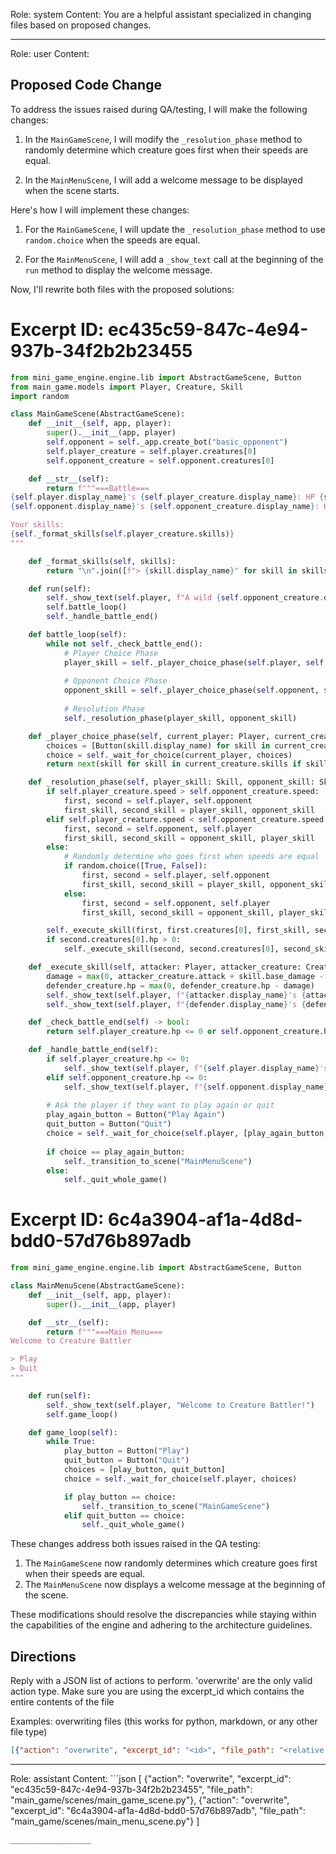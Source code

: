 Role: system
Content: You are a helpful assistant specialized in changing files based on proposed changes.
__________________
Role: user
Content: 
## Proposed Code Change
To address the issues raised during QA/testing, I will make the following changes:

1. In the `MainGameScene`, I will modify the `_resolution_phase` method to randomly determine which creature goes first when their speeds are equal.

2. In the `MainMenuScene`, I will add a welcome message to be displayed when the scene starts.

Here's how I will implement these changes:

1. For the `MainGameScene`, I will update the `_resolution_phase` method to use `random.choice` when the speeds are equal.

2. For the `MainMenuScene`, I will add a `_show_text` call at the beginning of the `run` method to display the welcome message.

Now, I'll rewrite both files with the proposed solutions:

# Excerpt ID: ec435c59-847c-4e94-937b-34f2b2b23455
```python main_game/scenes/main_game_scene.py
from mini_game_engine.engine.lib import AbstractGameScene, Button
from main_game.models import Player, Creature, Skill
import random

class MainGameScene(AbstractGameScene):
    def __init__(self, app, player):
        super().__init__(app, player)
        self.opponent = self._app.create_bot("basic_opponent")
        self.player_creature = self.player.creatures[0]
        self.opponent_creature = self.opponent.creatures[0]

    def __str__(self):
        return f"""===Battle===
{self.player.display_name}'s {self.player_creature.display_name}: HP {self.player_creature.hp}/{self.player_creature.max_hp}
{self.opponent.display_name}'s {self.opponent_creature.display_name}: HP {self.opponent_creature.hp}/{self.opponent_creature.max_hp}

Your skills:
{self._format_skills(self.player_creature.skills)}
"""

    def _format_skills(self, skills):
        return "\n".join([f"> {skill.display_name}" for skill in skills])

    def run(self):
        self._show_text(self.player, f"A wild {self.opponent_creature.display_name} appears!")
        self.battle_loop()
        self._handle_battle_end()

    def battle_loop(self):
        while not self._check_battle_end():
            # Player Choice Phase
            player_skill = self._player_choice_phase(self.player, self.player_creature)
            
            # Opponent Choice Phase
            opponent_skill = self._player_choice_phase(self.opponent, self.opponent_creature)
            
            # Resolution Phase
            self._resolution_phase(player_skill, opponent_skill)

    def _player_choice_phase(self, current_player: Player, current_creature: Creature) -> Skill:
        choices = [Button(skill.display_name) for skill in current_creature.skills]
        choice = self._wait_for_choice(current_player, choices)
        return next(skill for skill in current_creature.skills if skill.display_name == choice.display_name)

    def _resolution_phase(self, player_skill: Skill, opponent_skill: Skill):
        if self.player_creature.speed > self.opponent_creature.speed:
            first, second = self.player, self.opponent
            first_skill, second_skill = player_skill, opponent_skill
        elif self.player_creature.speed < self.opponent_creature.speed:
            first, second = self.opponent, self.player
            first_skill, second_skill = opponent_skill, player_skill
        else:
            # Randomly determine who goes first when speeds are equal
            if random.choice([True, False]):
                first, second = self.player, self.opponent
                first_skill, second_skill = player_skill, opponent_skill
            else:
                first, second = self.opponent, self.player
                first_skill, second_skill = opponent_skill, player_skill

        self._execute_skill(first, first.creatures[0], first_skill, second, second.creatures[0])
        if second.creatures[0].hp > 0:
            self._execute_skill(second, second.creatures[0], second_skill, first, first.creatures[0])

    def _execute_skill(self, attacker: Player, attacker_creature: Creature, skill: Skill, defender: Player, defender_creature: Creature):
        damage = max(0, attacker_creature.attack + skill.base_damage - defender_creature.defense)
        defender_creature.hp = max(0, defender_creature.hp - damage)
        self._show_text(self.player, f"{attacker.display_name}'s {attacker_creature.display_name} uses {skill.display_name}!")
        self._show_text(self.player, f"{defender.display_name}'s {defender_creature.display_name} takes {damage} damage!")

    def _check_battle_end(self) -> bool:
        return self.player_creature.hp <= 0 or self.opponent_creature.hp <= 0

    def _handle_battle_end(self):
        if self.player_creature.hp <= 0:
            self._show_text(self.player, f"{self.player.display_name}'s {self.player_creature.display_name} fainted! You lose!")
        elif self.opponent_creature.hp <= 0:
            self._show_text(self.player, f"{self.opponent.display_name}'s {self.opponent_creature.display_name} fainted! You win!")
        
        # Ask the player if they want to play again or quit
        play_again_button = Button("Play Again")
        quit_button = Button("Quit")
        choice = self._wait_for_choice(self.player, [play_again_button, quit_button])
        
        if choice == play_again_button:
            self._transition_to_scene("MainMenuScene")
        else:
            self._quit_whole_game()
```

# Excerpt ID: 6c4a3904-af1a-4d8d-bdd0-57d76b897adb
```python main_game/scenes/main_menu_scene.py
from mini_game_engine.engine.lib import AbstractGameScene, Button

class MainMenuScene(AbstractGameScene):
    def __init__(self, app, player):
        super().__init__(app, player)

    def __str__(self):
        return f"""===Main Menu===
Welcome to Creature Battler

> Play
> Quit
"""

    def run(self):
        self._show_text(self.player, "Welcome to Creature Battler!")
        self.game_loop()

    def game_loop(self):
        while True:
            play_button = Button("Play")
            quit_button = Button("Quit")
            choices = [play_button, quit_button]
            choice = self._wait_for_choice(self.player, choices)

            if play_button == choice:
                self._transition_to_scene("MainGameScene")
            elif quit_button == choice:
                self._quit_whole_game()
```

These changes address both issues raised in the QA testing:

1. The `MainGameScene` now randomly determines which creature goes first when their speeds are equal.
2. The `MainMenuScene` now displays a welcome message at the beginning of the scene.

These modifications should resolve the discrepancies while staying within the capabilities of the engine and adhering to the architecture guidelines.

## Directions
Reply with a JSON list of actions to perform. 'overwrite' are the only valid action type. 
Make sure you are using the excerpt_id which contains the entire contents of the file

Examples:
overwriting files (this works for python, markdown, or any other file type)
```json output_example1
[{"action": "overwrite", "excerpt_id": "<id>", "file_path": "<relative file path>"}]
```

__________________
Role: assistant
Content: ```json
[
    {"action": "overwrite", "excerpt_id": "ec435c59-847c-4e94-937b-34f2b2b23455", "file_path": "main_game/scenes/main_game_scene.py"},
    {"action": "overwrite", "excerpt_id": "6c4a3904-af1a-4d8d-bdd0-57d76b897adb", "file_path": "main_game/scenes/main_menu_scene.py"}
]
```
__________________
